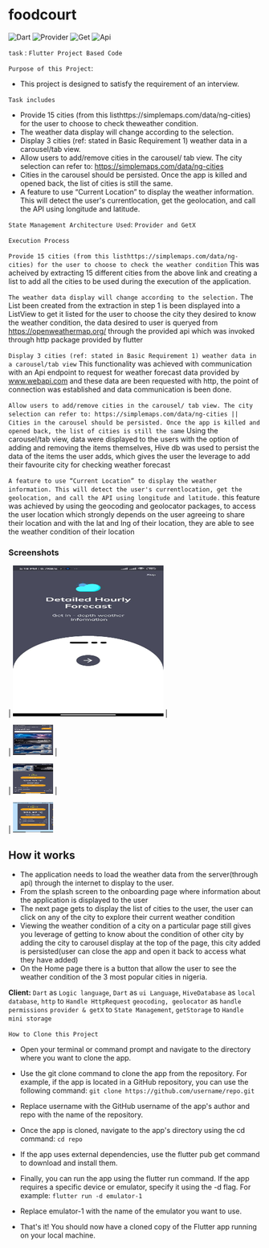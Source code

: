 # foodcourt

![Dart](https://img.shields.io/badge/dart-FFF000?style=for-the-badge&logo=Dart&logoColor=0000FF)
![Provider](https://img.shields.io/badge/provider-999HI4?style=for-the-badge&logo=Provider%20compose&logoColor=ffdd54)
![Get](https://img.shields.io/badge/get-%23E34F26.svg?style=for-the-badge&logo=Get&logoColor=white)
![Api](https://img.shields.io/badge/api-EE36F26.svg?style=for-the-badge&logo=Api&logoColor=white)

`task` : `Flutter Project Based Code`

`Purpose of this Project`:
- This project is designed to satisfy the requirement of an interview.

`Task includes`
- Provide 15 cities (from this listhttps://simplemaps.com/data/ng-cities) for the user to choose to check theweather condition.
- The weather data display will change according to the selection.
- Display 3 cities (ref: stated in Basic Requirement 1) weather data in a carousel/tab view.
- Allow users to add/remove cities in the carousel/ tab view. The city selection can refer to: https://simplemaps.com/data/ng-cities
- Cities in the carousel should be persisted. Once the app is killed and opened back, the list of cities is still the same.
- A feature to use “Current Location” to display the weather information. This will detect the user's currentlocation, get the geolocation, and call the API using longitude and latitude.

`State Management Architecture Used`: `Provider and GetX`

`Execution Process`

`Provide 15 cities (from this listhttps://simplemaps.com/data/ng-cities) for the user to choose to check the weather condition`
This was acheived by extracting 15 different cities from the above link and creating a list to add all the cities to be used during the execution of the application.

`The weather data display will change according to the selection.`
The List been created from the extraction in step 1 is been displayed into a ListView to get it listed for the user to choose the city they desired to know the weather condition,
the data desired to user is queryed from https://openweathermap.org/ through the provided api which was invoked through http package provided by flutter 

`Display 3 cities (ref: stated in Basic Requirement 1) weather data in a carousel/tab view`
This functionality was achieved with communication with an Api endpoint to request for weather forecast data provided by www.webapi.com
and these data are been requested with http, the point of connection was established and data communication is been done.

`Allow users to add/remove cities in the carousel/ tab view. The city selection can refer to: https://simplemaps.com/data/ng-cities || Cities in the carousel should be persisted. Once the app is killed and opened back, the list of cities is still the same`
Using the carousel/tab view, data were displayed to the users with the option of adding and removing the items themselves, Hive db was used to persist the data of the items the user adds, which gives the user the leverage to add their favourite city for checking weather forecast

`A feature to use “Current Location” to display the weather information. This will detect the user's currentlocation, get the geolocation, and call the API using longitude and latitude.`
this feature was achieved by using the geocoding and geolocator packages, to access the user location which strongly depends on the user agreeing to share their location and with the lat and lng of their location, they are able to see the weather condition of their location 

### Screenshots

| <img src="onboard.jpeg" width="300" height="300"> | 


| <img src="home-view.jpeg" width="80" height="60"> | 



| <img src="details-view.jpeg" width="80" height="60"> |



| <img src="carousel-view.jpeg" width="80" height="60">

## How it works
- The application needs to load the weather data from the server(through api) through the internet to display to the user.
- From the splash screen to the onboarding page where information about the application is displayed to the user
- The next page gets to display the list of cities to the user, the user can click on any of the city to explore their current weather condition
- Viewing the weather condition of a city on a particular page still gives you leverage of getting to know about the condition of other city by adding the city to carousel display at the top of the page, this city added is persisted(user can close the app and open it back to access what they have added)
- On the Home page there is a button that allow the user to see the weather condition of the 3 most popular cities in nigeria.

**Client:** 
`Dart` as `Logic language`, 
`Dart` as `ui Language`,
`HiveDatabase` as `local database`,
`http` to `Handle HttpRequest`
`geocoding, geolocator` as `handle permissions`
`provider & getX` to `State Management`,
`getStorage` to `Handle mini storage`

`How to Clone this Project`
- Open your terminal or command prompt and navigate to the directory where you want to clone the app.

- Use the git clone command to clone the app from the repository. For example, if the app is located in a GitHub repository, you can use the following command: `git clone https://github.com/username/repo.git`

- Replace username with the GitHub username of the app's author and repo with the name of the repository.

- Once the app is cloned, navigate to the app's directory using the cd command: `cd repo`

- If the app uses external dependencies, use the flutter pub get command to download and install them.

- Finally, you can run the app using the flutter run command. If the app requires a specific device or emulator, specify it using the -d flag. For example: `flutter run -d emulator-1`

- Replace emulator-1 with the name of the emulator you want to use.

- That's it! You should now have a cloned copy of the Flutter app running on your local machine.
## 
